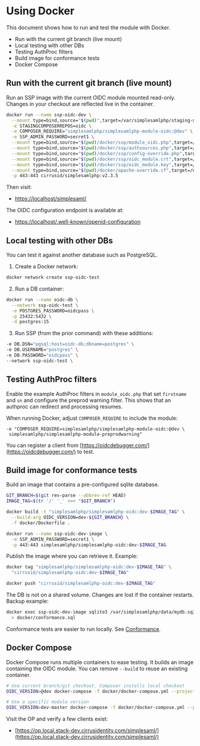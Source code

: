 # Using Docker

This document shows how to run and test the module with Docker.

- Run with the current git branch (live mount)
- Local testing with other DBs
- Testing AuthProc filters
- Build image for conformance tests
- Docker Compose

## Run with the current git branch (live mount)

Run an SSP image with the current OIDC module mounted read-only. Changes
in your checkout are reflected live in the container.

```bash
docker run --name ssp-oidc-dev \
  --mount type=bind,source="$(pwd)",target=/var/simplesamlphp/staging-modules/oidc,readonly \
  -e STAGINGCOMPOSERREPOS=oidc \
  -e COMPOSER_REQUIRE="simplesamlphp/simplesamlphp-module-oidc:@dev" \
  -e SSP_ADMIN_PASSWORD=secret1 \
  --mount type=bind,source="$(pwd)/docker/ssp/module_oidc.php",target=/var/simplesamlphp/config/module_oidc.php,readonly \
  --mount type=bind,source="$(pwd)/docker/ssp/authsources.php",target=/var/simplesamlphp/config/authsources.php,readonly \
  --mount type=bind,source="$(pwd)/docker/ssp/config-override.php",target=/var/simplesamlphp/config/config-override.php,readonly \
  --mount type=bind,source="$(pwd)/docker/ssp/oidc_module.crt",target=/var/simplesamlphp/cert/oidc_module.crt,readonly \
  --mount type=bind,source="$(pwd)/docker/ssp/oidc_module.key",target=/var/simplesamlphp/cert/oidc_module.key,readonly \
  --mount type=bind,source="$(pwd)/docker/apache-override.cf",target=/etc/apache2/sites-enabled/ssp-override.cf,readonly \
  -p 443:443 cirrusid/simplesamlphp:v2.3.5
```

Then visit:

- [https://localhost/simplesaml/](https://localhost/simplesaml/)

The OIDC configuration endpoint is available at:

- [https://localhost/.well-known/openid-configuration](https://localhost/.well-known/openid-configuration)

## Local testing with other DBs

You can test it against another database such as PostgreSQL.

1) Create a Docker network:

```bash
docker network create ssp-oidc-test
```

2) Run a DB container:

```bash
docker run --name oidc-db \
  --network ssp-oidc-test \
  -e POSTGRES_PASSWORD=oidcpass \
  -p 25432:5432 \
  -d postgres:15
```

3) Run SSP (from the prior command) with these additions:

```bash
-e DB.DSN="pgsql:host=oidc-db;dbname=postgres" \
-e DB.USERNAME="postgres" \
-e DB.PASSWORD="oidcpass" \
--network ssp-oidc-test \
```

## Testing AuthProc filters

Enable the example AuthProc filters in `module_oidc.php` that set
`firstname` and `sn` and configure the preprod warning filter. This shows
that an authproc can redirect and processing resumes.

When running Docker, adjust `COMPOSER_REQUIRE` to include the module:

```text
-e "COMPOSER_REQUIRE=simplesamlphp/simplesamlphp-module-oidc:@dev \
 simplesamlphp/simplesamlphp-module-preprodwarning"
```

You can register a client from
[https://oidcdebugger.com/](https://oidcdebugger.com/) to test.

## Build image for conformance tests

Build an image that contains a pre-configured sqlite database.

```bash
GIT_BRANCH=$(git rev-parse --abbrev-ref HEAD)
IMAGE_TAG=$(tr '/' '_' <<< "$GIT_BRANCH")

docker build -t "simplesamlphp/simplesamlphp-oidc:dev-$IMAGE_TAG" \
  --build-arg OIDC_VERSION=dev-${GIT_BRANCH} \
  -f docker/Dockerfile .

docker run --name ssp-oidc-dev-image \
  -e SSP_ADMIN_PASSWORD=secret1 \
  -p 443:443 simplesamlphp/simplesamlphp-oidc:dev-$IMAGE_TAG
```

Publish the image where you can retrieve it. Example:

```bash
docker tag "simplesamlphp/simplesamlphp-oidc:dev-$IMAGE_TAG" \
  "cirrusid/simplesamlphp-oidc:dev-$IMAGE_TAG"

docker push "cirrusid/simplesamlphp-oidc:dev-$IMAGE_TAG"
```

The DB is not on a shared volume. Changes are lost if the container
restarts. Backup example:

```bash
docker exec ssp-oidc-dev-image sqlite3 /var/simplesamlphp/data/mydb.sq3 '.dump' \
  > docker/conformance.sql
```

Conformance tests are easier to run locally. See [Conformance](conformance.md).

## Docker Compose

Docker Compose runs multiple containers to ease testing. It builds an
image containing the OIDC module. You can remove `--build` to reuse an
existing container.

```bash
# Use current branch/git checkout. Composer installs local checkout
OIDC_VERSION=@dev docker-compose -f docker/docker-compose.yml --project-directory . up --build

# Use a specific module version
OIDC_VERSION=dev-master docker-compose -f docker/docker-compose.yml --project-directory . up --build
```

Visit the OP and verify a few clients exist:

- [https://op.local.stack-dev.cirrusidentity.com/simplesaml/](https://op.local.stack-dev.cirrusidentity.com/simplesaml/)
